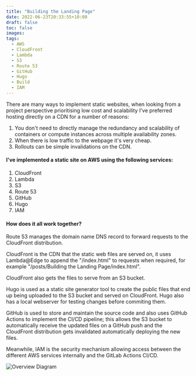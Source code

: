 ```yaml
---
title: "Building the Landing Page"
date: 2022-06-23T20:33:55+10:00
draft: false
toc: false
images:
tags:
  - AWS
  - CloudFront
  - Lambda
  - S3
  - Route 53
  - GitHub
  - Hugo
  - Build
  - IAM
---
```


There are many ways to implement static websites, when looking from a project perspective prioritising low cost and scalability I've preferred hosting directly on a CDN for a number of reasons:
1. You don't need to directly manage the redundancy and scalability of containers or compute instances across multiple availability zones.
2. When there is low traffic to the webpage it's very cheap.
3. Rollouts can be simple invalidations on the CDN.

#### I've implemented a static site on AWS using the following services:
1. CloudFront
2. Lambda
3. S3
4. Route 53
5. GitHub
6. Hugo
7. IAM

#### How does it all work together?
Route 53 manages the domain name DNS record to forward requests to the CloudFront distribution.

CloudFront is the CDN that the static web files are served on, it uses Lambda@Edge to append the "/index.html" to requests when required, for example "/posts/Building the Landing Page/index.html".

CloudFront also gets the files to serve from an S3 bucket.

Hugo is used as a static site generator tool to create the public files that end up being uploaded to the S3 bucket and served on CloudFront. Hugo also has a local webserver for testing changes before commiting them.

GitHub is used to store and maintain the source code and also uses GitHub Actions to implement the CI/CD pipeline; this allows the S3 bucket to automatically receive the updated files on a GitHub push and the CloudFront distribution gets invalidated automatically deploying the new files.

Meanwhile, IAM is the security mechanism allowing access between the different AWS services internally and the GitLab Actions CI/CD.

![Overview Diagram](/img/overview_diagram.png)